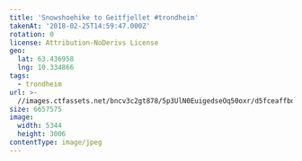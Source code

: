 ```yaml
---
title: 'Snowshoehike to Geitfjellet #trondheim'
takenAt: '2018-02-25T14:59:47.000Z'
rotation: 0
license: Attribution-NoDerivs License
geo:
  lat: 63.436958
  lng: 10.334866
tags:
  - trondheim
url: >-
  //images.ctfassets.net/bncv3c2gt878/5p3UlN0EuigedseOq50oxr/d5fceaffbdf40f5348f08fd1d7cc7274/snowshoehike-to-geitfjellet-trondheim_40437467992_o
size: 6657575
image:
  width: 5344
  height: 3006
contentType: image/jpeg
---
```


